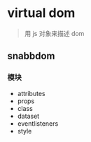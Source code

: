 # virtual dom
> 用 js 对象来描述 dom

## snabbdom
### 模块
- attributes
- props
- class
- dataset
- eventlisteners
- style